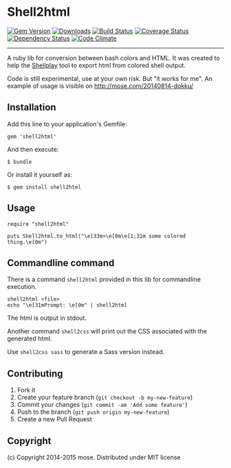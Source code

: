 Shell2html
===============

[![Gem Version](https://img.shields.io/gem/v/shell2html.svg)](http://rubygems.org/gems/shell2html)
[![Downloads](http://img.shields.io/gem/dt/shell2html.svg)](https://rubygems.org/gems/shell2html)
[![Build Status](https://img.shields.io/travis/mose/shell2html.svg)](https://travis-ci.org/mose/shell2html)
[![Coverage Status](https://img.shields.io/coveralls/mose/shell2html.svg)](https://coveralls.io/r/mose/shell2html?branch=master)
[![Dependency Status](https://img.shields.io/gemnasium/mose/shell2html.svg)](https://gemnasium.com/mose/shell2html)
[![Code Climate](https://img.shields.io/codeclimate/github/mose/shell2html.svg)](https://codeclimate.com/github/mose/shell2html)

----

A ruby lib for conversion between bash colors and HTML. It was created to help the [Shellplay](https://github.com/mose/shellplay) tool to export html from colored shell output.

Code is still experimental, use at your own risk. But "it works for me". An example of usage is visible on http://mose.com/20140814-dokku/

Installation
-------------------
Add this line to your application's Gemfile:

    gem 'shell2html'

And then execute:

    $ bundle

Or install it yourself as:

    $ gem install shell2html

Usage
-----------------

````
require "shell2html"

puts Shell2html.to_html("\e[33m>\e[0m\e[1;31m some colored thing.\e[0m")
````

Commandline command
-------------------

There is a command `shell2html` provided in this lib for commandline execution.

    shell2html <file>
    echo "\e[31mPrompt: \e[0m" | shell2html

The html is output in stdout.

Another command `shell2css` will print out the CSS associated with the generated html.

Use `shell2css sass` to generate a Sass version instead.

Contributing
-----------------
1. Fork it
2. Create your feature branch (`git checkout -b my-new-feature`)
3. Commit your changes (`git commit -am 'Add some feature'`)
4. Push to the branch (`git push origin my-new-feature`)
5. Create a new Pull Request

Copyright
----------------
(c) Copyright 2014-2015 mose. Distributed under MIT license
